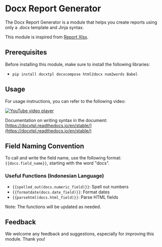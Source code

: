 # Docx Report Generator

The Docx Report Generator is a module that helps you create reports using only a .docx template and Jinja syntax.

This module is inspired from [Report Xlsx](https://apps.odoo.com/apps/modules/16.0/report_xlsx).

## Prerequisites

Before installing this module, make sure to install the following libraries:

- `pip install docxtpl docxcompose html2docx num2words Babel`

## Usage

For usage instructions, you can refer to the following video:

[![YouTube video player](https://img.youtube.com/vi/dZvak8yiD5Q/0.jpg)](https://www.youtube.com/embed/dZvak8yiD5Q?si=BArrT3n33ZDkkhKm)

Documentation on writing syntax in the document: [https://docxtpl.readthedocs.io/en/stable/](https://docxtpl.readthedocs.io/en/stable/)

## Field Naming Convention

To call and write the field name, use the following format: `{{docs.field_name}}`, starting with the word "docs".

### Useful Functions (Indonesian Language)

- `{{spelled_out(docs.numeric_field)}}`: Spell out numbers
- `{{formatdate(docs.date_field)}}`: Format dates
- `{{parsehtml(docs.html_field)}}`: Parse HTML fields

Note: The functions will be updated as needed.

## Feedback

We welcome any feedback and suggestions, especially for improving this module. Thank you!
